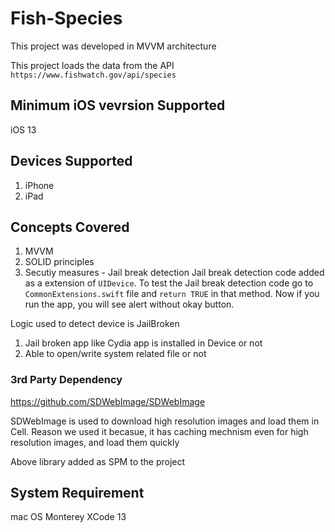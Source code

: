 # Fish-Species

This project was developed in MVVM architecture 

This project loads the data from the API `https://www.fishwatch.gov/api/species`

## Minimum iOS vevrsion Supported

iOS 13

## Devices Supported
1. iPhone
2. iPad

## Concepts Covered 
1. MVVM
2. SOLID principles
3. Secutiy measures - Jail break detection
  Jail break detection code added as a extension of `UIDevice`. To test the Jail break detection code go to `CommonExtensions.swift` file and `return TRUE` in that method. Now if you run the app, you will see alert without okay button.
  
 Logic used to detect device is JailBroken
 1. Jail broken app like Cydia app is installed in Device or not
 2. Able to open/write system related file or not



### 3rd Party Dependency  

https://github.com/SDWebImage/SDWebImage

SDWebImage is used to download high resolution images and load them in Cell. Reason we used it becasue, it has caching mechnism even for high resolution images, and load them quickly 

Above library added as SPM to the project

## System Requirement
 mac OS Monterey
 XCode 13
